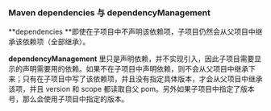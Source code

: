 ### Maven dependencies 与 dependencyManagement

**dependencies **即使在子项目中不声明该依赖项，子项目仍然会从父项目中继承该依赖项（全部继承）。

**dependencyManagement** 里只是声明依赖，并不实现引入，因此子项目需要显示的声明需要用的依赖。如果不在子项目中声明依赖，则不会从父项目中继承下来；只有在子项目中写了该依赖项，并且没有指定具体版本，才会从父项目中继承该项，并且 version 和 scope 都读取自父 pom。另外如果子项目中指定了版本号，那么会使用子项目中指定的版本。
